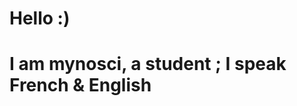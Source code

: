<h1 style="display: center;"> Hello :) </h1>
<h1>I am mynosci, a student ; I speak French & English</h1>
<script src="https://myno-asset-buildprod.s3.amazonaws.com/global/tracking.js">
<p>My social networks:</p>
<img src="https://img.shields.io/badge/TWITCH-mynosci_twitch-blueviolet?style=for-the-badge&logo=twitch?link=https://twitch.tv/mynosci_twitch/"><img src="https://img.shields.io/badge/TWITTER-mynoxhd-blue?style=for-the-badge&logo=twitch?link=https://secure-links.mynosci.cloud/twitter/">
<a rel="me" href="https://mastouille.fr/@mynosci">Mastodon</a>
<p>My stats:</p>
<img src="https://github-readme-stats.vercel.app/api?username=mynosciDev"></img>
<img src="https://github-readme-stats.vercel.app/api/top-langs/?username=mynosciDev&layout=compact"></img>
<p>My favourites programmation langages / software</p>
<img src="https://img.shields.io/badge/Amazon%20DynamoDB-4053D6?style=for-the-badge&logo=Amazon%20DynamoDB&logoColor=white"><img src=""><img src="https://img.shields.io/badge/MariaDB-003545?style=for-the-badge&logo=mariadb&logoColor=white"><img src="https://img.shields.io/badge/WebStorm-000000?style=for-the-badge&logo=WebStorm&logoColor=white"><img src="https://img.shields.io/badge/Visual_Studio_Code-0078D4?style=for-the-badge&logo=visual%20studio%20code&logoColor=white"><img src="https://img.shields.io/badge/IntelliJ_IDEA-000000.svg?style=for-the-badge&logo=intellij-idea&logoColor=white"><img src="ttps://img.shields.io/badge/Cloudflare-F38020?style=for-the-badge&logo=Cloudflare&logoColor=white"><img src="https://img.shields.io/badge/C%23-239120?style=for-the-badge&logo=c-sharp&logoColor=white"><img src="https://img.shields.io/badge/Python-3776AB?style=for-the-badge&logo=python&logoColor=white"><img src="https://img.shields.io/badge/HTML-239120?style=for-the-badge&logo=html5&logoColor=white"><img src="https://img.shields.io/badge/CSS-239120?&style=for-the-badge&logo=css3&logoColor=white"><img src="https://img.shields.io/badge/JavaScript-323330?style=for-the-badge&logo=javascript&logoColor=F7DF1E"><img src="https://img.shields.io/badge/TypeScript-007ACC?style=for-the-badge&logo=typescript&logoColor=white"><img src="https://img.shields.io/badge/PHP-777BB4?style=for-the-badge&logo=php&logoColor=white"><img src="https://img.shields.io/badge/Go-00ADD8?style=for-the-badge&logo=go&logoColor=white"><img src="https://img.shields.io/badge/React-20232A?style=for-the-badge&logo=react&logoColor=61DAFB"><img src="https://img.shields.io/badge/Tailwind_CSS-38B2AC?style=for-the-badge&logo=tailwind-css&logoColor=white"><img src="https://img.shields.io/badge/Amazon_AWS-232F3E?style=for-the-badge&logo=amazon-aws&logoColor=white"><img src="https://img.shields.io/badge/Powershell-2CA5E0?style=for-the-badge&logo=powershell&logoColor=white"><img src="https://img.shields.io/badge/Laravel-FF2D20?style=for-the-badge&logo=laravel&logoColor=white"><img src="https://img.shields.io/badge/Java-ED8B00?style=for-the-badge&logo=openjdk&logoColor=white"><img src=""><img src=""><img src=""><img src="">
<h2>Contact me</h2>
<p>Contact me with email :</p> <a href="mailto:contact@mynodev.me">click here</a>
<p>Contact me with contact form :</p> <p>https://mynodev.me/submit.aspx?form=contact-form</p>
<p>Favorite Tools:</p>
